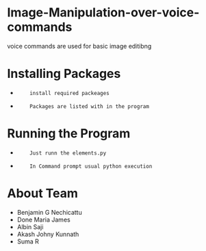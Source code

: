 # Image-Manipulation-over-voice-commands
voice commands are used for basic image editibng

# Installing Packages
-         install required packeages
-         Packages are listed with in the program


# Running the Program
-         Just runn the elements.py
-         In Command prompt usual python execution

# About Team
- Benjamin G Nechicattu
- Done Maria James
- Albin Saji
- Akash Johny Kunnath
- Suma R
